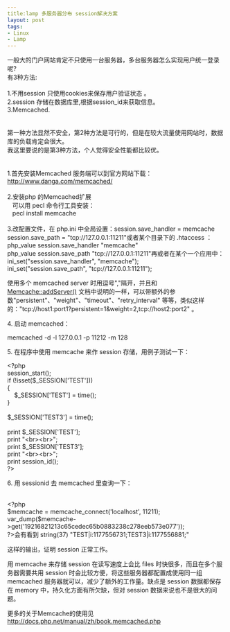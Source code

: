 ```yaml
---
title:lamp 多服务器分布 session解决方案
layout: post
tags:
- Linux
- Lamp
---
```

<div> 一般大的门户网站肯定不只使用一台服务器，多台服务器怎么实现用户统一登录呢?<br/>有3种方法:<br/><br/>1.不用session 只使用cookies来保存用户验证状态 。<br/>2.session 存储在数据库里,根据session_id来获取信息。<br/>3.Memcached.<br/><br/><br/>第一种方法显然不安全，第2种方法是可行的，但是在较大流量使用网站时，数据库的负载肯定会很大。<br/>我这里要说的是第3种方法，个人觉得安全性能都比较优。<br/><br/><br/>1.首先安装Memcached 服务端可以到官方网站下载：<a href="http://www.danga.com/memcached/" target="_blank">http://www.danga.com/memcached/</a><br/><br/>2.安装php 的Memcached扩展<br/>      可以用 pecl 命令行工具安装：<br/>      pecl install memcache<br/><br/>3.改配置文件，在 php.ini 中全局设置：session.save_handler = memcache<br/>session.save_path = "tcp://127.0.0.1:11211"或者某个目录下的 .htaccess ：php_value session.save_handler "memcache"<br/>php_value session.save_path  "tcp://127.0.0.1:11211"再或者在某个一个应用中：ini_set("session.save_handler", "memcache");<br/>ini_set("session.save_path", "tcp://127.0.0.1:11211");<p>使用多个 memcached server 时用逗号","隔开，并且和 <a href="http://cn.php.net/manual/en/function.Memcache-addServer.php" target="_blank">Memcache::addServer()</a> 文档中说明的一样，可以带额外的参数"persistent"、"weight"、"timeout"、"retry_interval" 等等，类似这样的："tcp://host1:port1?persistent=1&amp;weight=2,tcp://host2:port2" 。</p><p>4. 启动 memcached：</p>memcached -d -l 127.0.0.1 -p 11212 -m 128<p>5. 在程序中使用 memcache 来作 session 存储，用例子测试一下：</p>&lt;?php<br/>session_start();<br/>if (!isset($_SESSION['TEST']))<br/>{<br/>    $_SESSION['TEST'] = time();<br/>}<br/><br/>$_SESSION['TEST3'] = time();<br/><br/>print $_SESSION['TEST'];<br/>print "&lt;br&gt;&lt;br&gt;";<br/>print $_SESSION['TEST3'];<br/>print "&lt;br&gt;&lt;br&gt;";<br/>print session_id();<br/>?&gt;<p>6. 用 sessionid 去 memcached 里查询一下：</p><br/>&lt;?php<br/>$memcache = memcache_connect('localhost', 11211);<br/>var_dump($memcache-&gt;get('19216821213c65cedec65b0883238c278eeb573e077'));<br/>?&gt;会有看到 string(37) "TEST|i:1177556731;TEST3|i:1177556881;"<p>这样的输出，证明 session 正常工作。</p><p>用 memcache 来存储 session 在读写速度上会比 files 时快很多，而且在多个服务器需要共用 session 时会比较方便，将这些服务器都配置成使用同一组 memcached 服务器就可以，减少了额外的工作量。缺点是 session 数据都保存在 memory 中，持久化方面有所欠缺，但对 session 数据来说也不是很大的问题。</p><p> </p><p>更多的关于Memcache的使用见<a href="http://docs.php.net/manual/zh/book.memcached.php" target="_blank">http://docs.php.net/manual/zh/book.memcached.php</a></p><p> </p> <br/> </div>
